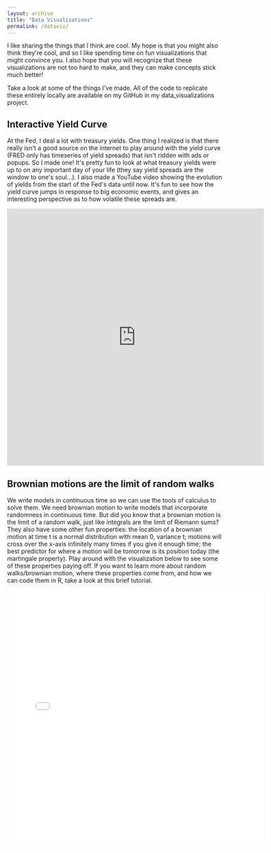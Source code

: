 ```yaml
---
layout: archive
title: "Data Visualizations"
permalink: /dataviz/
---
```


<!-- Optional: add content or include the list of visualizations -->

I like sharing the things that I think are cool. My hope is that you might also think they're cool, and so I like spending time on fun visualizations that might convince you. I also hope that you will recognize that these visualizations are not too hard to make, and they can make concepts stick much better!

Take a look at some of the things I've made. All of the code to replicate these entirely locally are available on my GitHub in my data_visualizations project.

## Interactive Yield Curve
At the Fed, I deal a lot with treasury yields. One thing I realized is that there really isn't a good source on the internet to play around with the yield curve (FRED only has timeseries of yield spreads) that isn't ridden with ads or popups. So I made one! It's pretty fun to look at what treasury yields were up to on any important day of your life (they say yield spreads are the window to one's soul...). I also made a YouTube video showing the evolution of yields from the start of the Fed's data until now. It's fun to see how the yield curve jumps in response to big economic events, and gives an interesting perspective as to how volatile these spreads are.

<iframe src="https://jareddeankatz.shinyapps.io/yield_curve_shiny/" 
        width="600px" 
        height="600px" 
        style="border:none;">
</iframe>

## Brownian motions are the limit of random walks
We write models in continuous time so we can use the tools of calculus to solve them. We need brownian motion to write models that incorporate randomness in continuous time. But did you know that a brownian motion is the limit of a random walk, just like integrals are the limit of Riemann sums? They also have some other fun properties: the location of a brownian motion at time t is a normal distribution with mean 0, variance t; motions will cross over the x-axis infinitely many times if you give it enough time; the best predictor for where a motion will be tomorrow is its position today (the martingale property). Play around with the visualization below to see some of these properties paying off. If you want to learn more about random walks/brownian motion, where these properties come from, and how we can code them in R, take a look at this brief tutorial.

<iframe src="/dataviz/brownian_motion.html" width="600px" height="600px" frameborder="0"></iframe>
